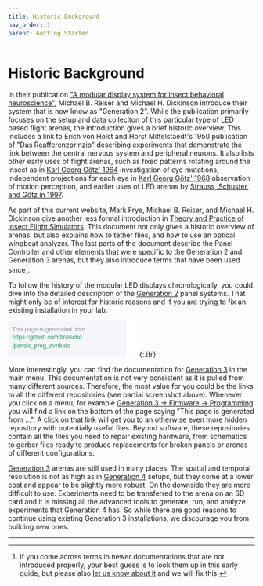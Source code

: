 ```yaml
---
title: Historic Background
nav_order: 1
parent: Getting Started
---
```


# Historic Background

In their publication ["A modular display system for insect behavioral neuroscience"](https://doi.org/10.1016/j.jneumeth.2007.07.019), Michael B. Reiser and Michael H. Dickinson introduce their system that is now know as "Generation 2". While the publication primarily focuses on the setup and data colleciton of this particular type of LED based flight arenas, the introduction gives a brief historic overview. This includes a link to Erich von Holst and Horst Mittelstaedt's 1950 publication of ["Das Reafferenzprinzip"](https://doi.org/10.1007/BF00622503) describing experiments that demonstrate the link between the central nervous system and peripheral neurons. It also lists other early uses of flight arenas, such as fixed patterns rotating around the insect as in [Karl Georg Götz' 1964](https://doi.org/10.1007/BF00288561) investigation of eye mutations, independent projections for each eye in [Karl Georg Götz' 1968](https://doi.org/10.1007/BF00272517) observation of motion perception, and earlier uses of LED arenas by [Strauss, Schuster, and Götz in 1997](https://jeb.biologists.org/content/200/9/1281).

As part of this current website, Mark Frye, Michael B. Reiser, and Michael H. Dickinson give another less formal introduction in [Theory and Practice of Insect Flight Simulators]({{site.baseurl}}/Generation%203/Software/docs/g2-user-guide.html). This document not only gives a historic overview of arenas, but also explains how to tether flies, and how to use an optical wingbeat analyzer. The last parts of the document describe the Panel Controller and other elements that were specific to the Generation 2 and Generation 3 arenas, but they also introduce terms that have been used since[^1].

To follow the history of the modular LED displays chronologically, you could dive into the detailed description of the [Generation 2]({{site.baseurl}}/Generation%203/Software/docs/g2-system.html) panel systems. That might only be of interest for historic reasons and if you are trying to fix an existing installation in your lab.

![Link to the github repository this particular page is generated from](../assets/getting-started/web_footer.png){:.ifr}

More interestingly, you can find the documentation for [Generation 3]({{site.baseurl}}/Generation%203/) in the main menu. This documentation is not very consistent as it is pulled from many different sources. Therefore, the most value for you could be the links to all the different repositories (see partial screenshot above). Whenever you click on a menu, for example [Generation 3 → Firmware → Programming]({{site.baseurl}}/Generation%203/AVRDude/README.html) you will find a link on the bottom of the page saying "This page is generated from …". A click on that link will get you to an otherwise even more hidden repository with potentially useful files. Beyond software, these repositories contain all the files you need to repair existing hardware, from schematics to gerber files ready to produce replacements for broken panels or arenas of different configurations.

[Generation 3]({{site.baseurl}}/Generation%203/) arenas are still used in many places. The spatial and temporal resolution is not as high as in [Generation 4](G4-index.md) setups, but they come at a lower cost and appear to be slightly more robust. On the downside they are more difficult to use: Experiments need to be transferred to the arena on an SD card and it is missing all the advanced tools to generate, run, and analyze experiments that Generation 4 has. So while there are good reasons to continue using existing Generation 3 installations, we discourage you from building new ones.

---

[^1]: If you come across terms in newer documentations that are not introduced properly, your best guess is to look them up in this early guide, but please also [let us know about it](../Contact.html) and we will fix this.
